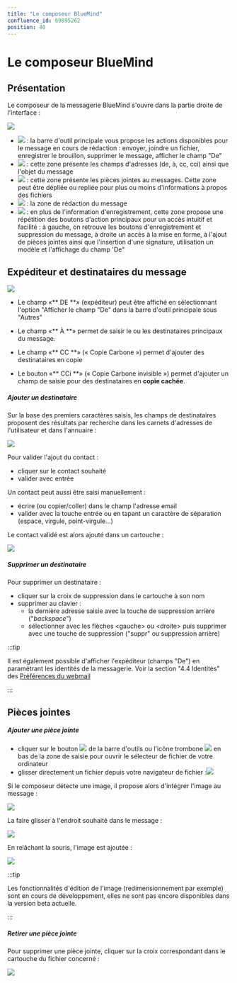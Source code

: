 ```yaml
---
title: "Le composeur BlueMind"
confluence_id: 69895262
position: 40
---
```

# Le composeur BlueMind


## Présentation

Le composeur de la messagerie BlueMind s'ouvre dans la partie droite de l'interface :

![](../../../attachments/69895262/86743048.png)

- ![](../../../attachments/57769989/69896475.png) : la barre d'outil principale vous propose les actions disponibles pour le message en cours de rédaction : envoyer, joindre un fichier, enregistrer le brouillon, supprimer le message, afficher le champ "De"
- ![](../../../attachments/57769989/69896474.png) : cette zone présente les champs d'adresses (de, à, cc, cci) ainsi que l'objet du message
- ![](../../../attachments/57769989/69896473.png) : cette zone présente les pièces jointes au messages. Cette zone peut être dépliée ou repliée pour plus ou moins d'informations à propos des fichiers
- ![](../../../attachments/57769989/69896472.png) : la zone de rédaction du message
- ![](../../../attachments/57769989/69896471.png) : en plus de l'information d'enregistrement, cette zone propose une répétition des boutons d'action principaux pour un accès intuitif et facilité : à gauche, on retrouve les boutons d'enregistrement et suppression du message, à droite un accès à la mise en forme, à l'ajout de pièces jointes ainsi que l'insertion d'une signature, utilisation un modèle et l'affichage du champ 'De"


## Expéditeur et destinataires du message

![](../../../attachments/69895262/86743034.png)

- Le champ «** DE **» (expéditeur) peut être affiché en sélectionnant l'option "Afficher le champ "De" dans la barre d'outil principale sous "Autres"
- Le champ «** À **» permet de saisir le ou les destinataires principaux du message.

- Le champ «** CC **» (« Copie Carbone ») permet d'ajouter des destinataires en copie
- Le bouton «** CCi **» (« Copie Carbone invisible ») permet d'ajouter un champ de saisie pour des destinataires en **copie cachée**.


##### Ajouter un destinataire

Sur la base des premiers caractères saisis, les champs de destinataires proposent des résultats par recherche dans les carnets d'adresses de l'utilisateur et dans l'annuaire :

![](../../../attachments/69895262/86743045.png)

Pour valider l'ajout du contact :

- cliquer sur le contact souhaité
- valider avec entrée


Un contact peut aussi être saisi manuellement :

- écrire (ou copier/coller) dans le champ l'adresse email
- valider avec la touche entrée ou en tapant un caractère de séparation (espace, virgule, point-virgule...)


Le contact validé est alors ajouté dans un cartouche :

![](../../../attachments/69895262/86743044.png)

##### Supprimer un destinataire

Pour supprimer un destinataire :

- cliquer sur la croix de suppression dans le cartouche à son nom
- supprimer au clavier :
    - la dernière adresse saisie avec la touche de suppression arrière ("*backspace*")
    - sélectionner avec les flèches &lt;gauche> ou &lt;droite> puis supprimer avec une touche de suppression ("suppr" ou suppression arrière)


:::tip

Il est également possible d'afficher l'expéditeur (champs "De") en paramétrant les identités de la messagerie. Voir la section "4.4 Identités" des [Préférences du webmail](/Guide_de_l_utilisateur/Messagerie_BlueMind/Préférences_du_webmail/)

:::

## Pièces jointes

##### Ajouter une pièce jointe

- cliquer sur le bouton ![](../../../attachments/69895262/86743043.png) de la barre d'outils ou l'icône trombone ![](../../../attachments/69895262/86743042.png) en bas de la zone de saisie pour ouvrir le sélecteur de fichier de votre ordinateur
- glisser directement un fichier depuis votre navigateur de fichier :![](../../../attachments/69895262/86743041.png)


Si le composeur détecte une image, il propose alors d'intégrer l'image au message :

![](../../../attachments/69895262/86743040.png)

La faire glisser à l'endroit souhaité dans le message :

![](../../../attachments/69895262/86743039.png)

En relâchant la souris, l'image est ajoutée :

![](../../../attachments/69895262/86743038.png)


:::tip

Les fonctionnalités d'édition de l'image (redimensionnement par exemple) sont en cours de développement, elles ne sont pas encore disponibles dans la version beta actuelle.

:::

##### Retirer une pièce jointe

Pour supprimer une pièce jointe, cliquer sur la croix correspondant dans le cartouche du fichier concerné :

![](../../../attachments/69895262/86743037.png)



